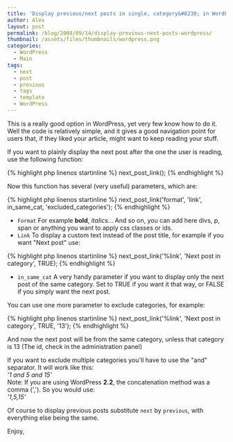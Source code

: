 ```yaml
---
title: 'Display previous/next posts in single, category&#8230; in WordPress'
author: Alex
layout: post
permalink: /blog/2008/09/14/display-previous-next-posts-wordpress/
thumbnail: /assets/files/thumbnails/wordpress.png
categories:
  - WordPress
  - Main
tags:
  - next
  - post
  - previous
  - tags
  - template
  - WordPress
---
```


This is a really good option in WordPress, yet very few know how to do it. Well the code is relatively simple, and it gives a good navigation point for users that, if they liked your article, might want to keep reading your stuff.

If you want to plainly display the next post after the one the user is reading, use the following function:

{% highlight php linenos startinline %}
next_post_link();
{% endhighlight %}   

Now this function has several (very useful) parameters, which are:

{% highlight php linenos startinline %}
next_post_link('format', 'link', in_same_cat, 'excluded_categories');
{% endhighlight %}    

- `Format` For example **bold**, *italics*... And so on, you can add here divs, p, span or anything you want to apply css classes or ids.
- `Link` To display a custom text instead of the post title, for example if you want \"Next post\" use:

{% highlight php linenos startinline %}
next_post_link('%link', 'Next post in category', TRUE);
{% endhighlight %}  

- `in_same_cat` A very handy parameter if you want to display only the next post of the same category. Set to TRUE if you want it that way, or FALSE if you simply want the next post.

You can use one more parameter to exclude categories, for example:

{% highlight php linenos startinline %}
next_post_link('%link', 'Next post in category', TRUE, '13');
{% endhighlight %}  

And now the next post will be from the same category, unless that category is 13 (The id, check in the administration panel)

If you want to exclude multiple categories you\'ll have to use the \"and\" separator. It will work like this:  
*\'1 and 5 and 15\'*  
Note: If you are using WordPress **2.2**, the concatenation method was a comma (\',\'). So you would use:  
*\'1,5,15\'*

Of course to display previous posts substitute `next` by `previous`, with everything else being the same.

Enjoy,